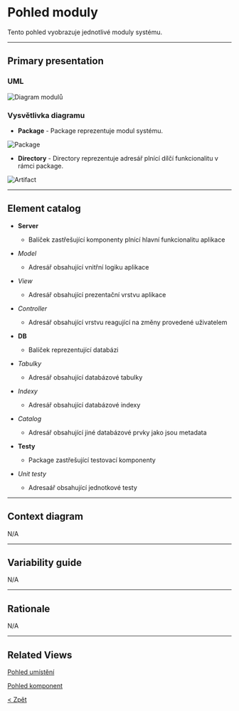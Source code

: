 # Pohled moduly
Tento pohled vyobrazuje jednotlivé moduly systému.

---

## Primary presentation
### UML
![Diagram modulů](https://github.com/michaelslavev/4IT575-seminarni-prace/blob/main/Monolit/assets/diagram-modul%C5%AF-monilit.png "Diagram modulů")

### Vysvětlivka diagramu
- **Package** - Package reprezentuje modul systému.

![Package](https://github.com/michaelslavev/4IT575-seminarni-prace/blob/main/Monolit/assets/prvky-diagram%C5%AF/package.png "Označení Package")

- **Directory** - Directory reprezentuje adresář plnící dílčí funkcionalitu v rámci package.

![Artifact](https://github.com/michaelslavev/4IT575-seminarni-prace/blob/main/Monolit/assets/prvky-diagram%C5%AF/directory.png "Označení Artifactu")

---

## Element catalog
- **Server**
    - Balíček zastřešující komponenty plnící hlavní funkcionalitu aplikace

-   *Model*
    - Adresář obsahující vnitřní logiku aplikace

- *View*
    - Adresář obsahující prezentační vrstvu aplikace

- *Controller*
    - Adresář obsahující vrstvu reagující na změny provedené uživatelem


- **DB**
    - Balíček reprezentující databázi

- *Tabulky*
    - Adresář obsahující databázové tabulky

- *Indexy*
    - Adresář obsahující databázové indexy

- *Catalog*
    - Adresář obsahující jiné databázové prvky jako jsou metadata

- **Testy**
    - Package zastřešující testovací komponenty

- *Unit testy*
    - Adresaář obsahující jednotkové testy

---
## Context diagram
N/A

---
## Variability guide
N/A

---

## Rationale
N/A

---


## Related Views
[Pohled umístění](../umístění/README.md "Pohled umístění")

[Pohled komponent](../komponenty/README.md "Pohled komponent")

[< Zpět](../../ "Zpět do adresáře Monolit")
